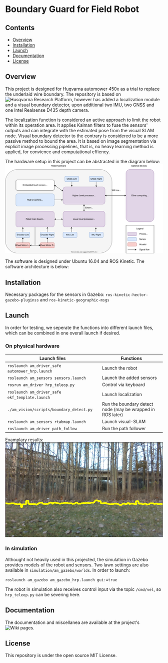 Boundary Guard for Field Robot 
======


## Contents

- [Overview](##Overview)
- [Installation](##Installation)
- [Launch](##Launch)
- [Documentation](##Documentation)
- [License](##License)
<!-- - [API documentation](#API-documentation) -->
<!-- - [Read more](##Read-more) -->


## Overview
This project is designed for Huqvarna automower 450x as a trial to replace the underlaid wire boundary. The repository is based on ![Husqvarna Research Platform](https://github.com/HusqvarnaResearch/hrp), however has added a localization module and a visual boundary detector, upon additional two IMU, two GNSS and one Intel Realsense D435 depth camera. 

The localization function is considered an active approach to limit the robot within its operation area. It applies Kalman filters to fuse the sensors' outputs and can integrate with the estimated pose from the visual SLAM node. Visual boundary detector to the contrary is considered to be a more passive method to bound the area. It is based on image segmentation via explicit image processing pipelines, that is, no heavy learning method is applied, for convience and computational effiency. 

The hardware setup in this project can be abstracted in the diagram below:
![](doc/media/HardwareSetup.svg)

The software is designed under Ubuntu 16.04 and ROS Kinetic. The software architecture is below:  



## Installation
Necessary packages for the sensors in Gazebo: 
`ros-kinetic-hector-gazebo-pluginss` and `ros-kinetic-geographic-msgs`


## Launch
In order for testing, we seperate the functions into different launch files, which can be combined in one overall launch if desired.

### On physical hardware

Launch files   | Functions
-------------- | -------
`roslaunch am_driver_safe automower_hrp.launch`	| Launch the robot
`roslaunch am_sensors sensors.launch`          	| Launch the added sensors
`rosrun am_driver hrp_teleop.py`            	| Control via keyboard
`roslaunch am_driver_safe ekf_template.launch`  | Launch localization
`./am_vision/scripts/boundary_detect.py`        | Run the boundary detect node (may be wrapped in ROS later)
`roslaunch am_sensors rtabmap.launch`           | Launch visual-SLAM
`roslaunch am_driver path_follow`				| Run the path follower

Examplary results:
![](doc/media/boundary_detect.png)

### In simulation
Althought not heavily used in this projected, the simulation in Gazebo provides models of the robot and sensors. Two lawn settings are also available in `simulation/am_gazebo/worlds`. In order to launch: 
```
roslaunch am_gazebo am_gazebo_hrp.launch gui:=true
```
The robot in simulation also receives control input via the topic `/cmd/vel`, so `hrp_teleop.py` can be severing here.




## Documentation
The documentation and miscellanea are available at the project's ![Wiki pages](https://github.com/TianzeLi/hrp_myversion/wiki).


## License
This repository is under the open source MIT License. 
